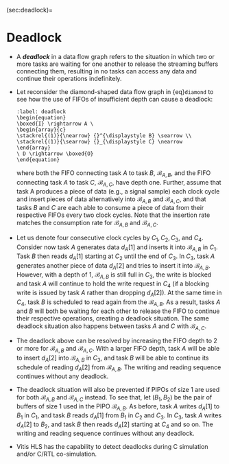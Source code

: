 (sec:deadlock)=
# Deadlock

* A ***deadlock*** in a data flow graph refers to the situation in
  which two or more tasks are waiting for one another to release the
  streaming buffers connecting them, resulting in no tasks can access
  any data and continue their operations indefinitely.

* Let reconsider the diamond-shaped data flow graph in
  {eq}`diamond` to see how the use of FIFOs of insufficient depth
  can cause a deadlock:
  ```{math}
  :label: deadlock
  \begin{equation}
  \boxed{I} \rightarrow A \
  \begin{array}{c} 
  \stackrel{(1)}{\nearrow} {}^{\displaystyle B} \searrow \\ 
  \stackrel{(1)}{\searrow} {}_{\displaystyle C} \nearrow 
  \end{array} 
  \ D \rightarrow \boxed{O}
  \end{equation}
  ```
  where both the FIFO connecting task $A$ to task $B$,
  $\mathcal{B}_{A,B}$, and the FIFO connecting task $A$ to task $C$,
  $\mathcal{B}_{A,C}$, have depth one. Further, assume that task A
  produces a piece of data (e.g., a signal sample) each clock cycle
  and insert pieces of data alternatively into $\mathcal{B}_{A,B}$ and
  $\mathcal{B}_{A,C}$, and that tasks $B$ and $C$ are each able to
  consume a piece of data from their respective FIFOs every two clock
  cycles. Note that the insertion rate matches the consumption rate for
  $\mathcal{B}_{A,B}$ and $\mathcal{B}_{A,C}$.

* Let us denote four consecutive clock cycles by $C_1, C_2, C_3,$ and
  $C_4$.  Consider now task $A$ generates data $d_{A}[1]$ and inserts
  it into $\mathcal{B}_{A,B}$ in $C_1$. Task $B$ then reads $d_{A}[1]$
  starting at $C_2$ until the end of $C_3$. In $C_3$, task $A$
  generates another piece of data $d_{A}[2]$ and tries to insert it
  into $\mathcal{B}_{A,B}$. However, with a depth of $1$,
  $\mathcal{B}_{A,B}$ is still full in $C_3$, the write is blocked and
  task $A$ will continue to hold the write request in $C_4$ (if a
  blocking write is issued by task $A$ rather than dropping
  $d_{A}[2]$). At the same time in $C_4$, task $B$ is scheduled to
  read again from the $\mathcal{B}_{A,B}$. As a result, tasks $A$ and
  $B$ will both be waiting for each other to release the FIFO to
  continue their respective operations, creating a deadlock situation.
  The same deadlock situation also happens between tasks $A$ and $C$
  with $\mathcal{B}_{A,C}$.

* The deadlock above can be resolved by increasing the FIFO depth to
  $2$ or more for $\mathcal{B}_{A,B}$ and $\mathcal{B}_{A,C}$. With a
  larger FIFO depth, task $A$ will be able to insert $d_{A}[2]$ into
  $\mathcal{B}_{A,B}$ in $C_3$, and task $B$ will be able to continue
  its schedule of reading $d_{A}[2]$ from $\mathcal{B}_{A,B}$. The
  writing and reading sequence continues without any deadlock.

* The deadlock situation will also be prevented if PIPOs of size $1$
  are used for both $\mathcal{B}_{A,B}$ and $\mathcal{B}_{A,C}$
  instead. To see that, let $(B_1,B_2)$ be the pair of buffers of size
  $1$ used in the PIPO $\mathcal{B}_{A,B}$. As before, task $A$ writes
  $d_{A}[1]$ to $B_1$ in $C_1$, and task $B$ reads $d_{A}[1]$ from
  $B_1$ in $C_2$ and $C_3$. In $C_3$, task $A$ writes $d_{A}[2]$ to
  $B_2$, and task $B$ then reads $d_{A}[2]$ starting at $C_4$ and so
  on. The writing and reading sequence continues without any deadlock.

* Vitis HLS has the capability to detect deadlocks during C simulation
  and/or C/RTL co-simulation.


